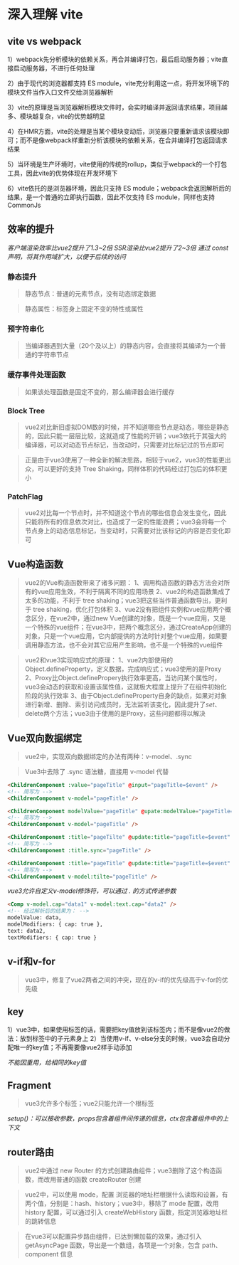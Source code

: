 # 深入理解 vite

## vite vs webpack

1）webpack先分析模块的依赖关系，再合并编译打包，最后启动服务器；vite直接启动服务器，不进行任何处理

2）由于现代的浏览器都支持 ES module，vite充分利用这一点，将开发环境下的模块文件当作入口文件交给浏览器解析

3）vite的原理是当浏览器解析模块文件时，会实时编译并返回请求结果，项目越多、模块越复杂，vite的优势越明显

4）在HMR方面，vite的处理是当某个模块变动后，浏览器只要重新请求该模块即可；而不是像webpack样重新分析该模块的依赖关系，在合并编译打包返回请求结果

5）当环境是生产环境时，vite使用的传统的rollup，类似于webpack的一个打包工具，因此vite的优势体现在开发环境下

6）vite依托的是浏览器环境，因此只支持 ES module；webpack会返回解析后的结果，是一个普通的立即执行函数，因此不仅支持 ES
 module，同样也支持 CommonJs

## 效率的提升

*客户端渲染效率比vue2提升了1.3~2倍*
*SSR渲染比vue2提升了2~3倍*
*通过 const 声明，将其作用域扩大，以便于后续的访问*

### 静态提升

> 静态节点：普通的元素节点，没有动态绑定数据

> 静态属性：标签身上固定不变的特性或属性

### 预字符串化

> 当编译器遇到大量（20个及以上）的静态内容，会直接将其编译为一个普通的字符串节点

### 缓存事件处理函数

> 如果该处理函数是固定不变的，那么编译器会进行缓存

### Block Tree

> vue2对比新旧虚拟DOM数的时候，并不知道哪些节点是动态，哪些是静态的，因此只能一层层比较，这就造成了性能的开销；vue3依托于其强大的编译器，可以对动态节点标记，当改动时，只需要对比标记过的节点即可

> 正是由于vue3使用了一种全新的解决思路，相较于vue2，vue3的性能更出众，可以更好的支持 Tree Shaking，同样体积的代码经过打包后的体积更小

### PatchFlag

> vue2对比每一个节点时，并不知道这个节点的哪些信息会发生变化，因此只能将所有的信息依次对比，也造成了一定的性能浪费；vue3会将每一个节点身上的动态信息标记，当变动时，只需要对比该标记的内容是否变化即可

## Vue构造函数

> vue2的Vue构造函数带来了诸多问题：
    1、调用构造函数的静态方法会对所有的vue应用生效，不利于隔离不同的应用场景
    2、vue2的构造函数集成了太多的功能，不利于 tree shaking；vue3把这些当作普通函数导出，更利于 tree shaking，优化打包体积
    3、vue2没有把组件实例和vue应用两个概念区分，在vue2中，通过new Vue创建的对象，既是一个vue应用，又是一个特殊的vue组件；在vue3中，把两个概念区分，通过CreateApp创建的对象，只是一个vue应用，它内部提供的方法时针对整个vue应用，如果要调用静态方法，也不会对其它应用产生影响，也不是一个特殊的vue组件

> vue2和vue3实现响应式的原理：
    1、vue2内部使用的 Object.defineProperty，定义数据，完成响应式；vue3使用的是Proxy
    2、Proxy比Object.definePropery执行效率更高，当访问某个属性时，vue3会动态的获取和设置该属性值，这就极大程度上提升了在组件初始化阶段的执行效率
    3、由于Object.defineProperty自身的缺点，如果对对象进行新增、删除、索引访问成员时，无法监听该变化，因此提升了$set、$delete两个方法；vue3由于使用的是Proxy，这些问题都得以解决

## Vue双向数据绑定

> vue2中，实现双向数据绑定的办法有两种：v-model、.sync

> Vue3中去除了 .sync 语法糖，直接用 v-model 代替

```html vue2中
<ChildrenComponent :value="pageTitle" @input="pageTitle=$event" />
<!-- 简写为 -->
<ChildrenComponent v-model="pageTitle" />
```

```html vue3中
<ChildrenComponent modelValue="pageTitle" @upate:modelValue="pageTitle=$event" />
<!-- 简写为 -->
<ChildrenComponent v-model="pageTitle" />
```

```html vue2中
<ChildrenComponent :title="pageTilte" @update:title="pageTitle=$event" />
<!-- 简写为 -->
<ChildrenComponent :title.sync="pageTitle" />
```

```html vue3中
<ChildrenComponent :title="pageTitle" @update:title="pageTitle=$event" />
<!-- 简写为 -->
<ChildrenComponent v-model:tilte="pageTitle" />
```

*vue3允许自定义v-model修饰符，可以通过 . 的方式传递参数*

```html
<Comp v-model.cap="data1" v-model:text.cap="data2" />
<!-- 经过解析后的结果为： -->
modelValue: data,
modelModifiers: { cap: true },
text: data2,
textModifiers: { cap: true }
```

## v-if和v-for

> vue3中，修复了vue2两者之间的冲突，现在的v-if的优先级高于v-for的优先级

## key
1）vue3中，如果使用<template></template>标签的话，需要把key值放到该标签内；而不是像vue2的做法：放到标签中的子元素身上
2）当使用v-if、v-else分支的时候，vue3会自动分配唯一的key值；不再需要像vue2样手动添加

*不能因重用，给相同的key值*

## Fragment
> vue3允许多个标签；vue2只能允许一个根标签

*setup()：可以接收参数，props包含着组件间传递的信息，ctx包含着组件中的上下文*

## router路由
> vue2中通过 new Router 的方式创建路由组件；vue3删除了这个构造函数，而改用普通的函数 createRouter 创建

> vue2中，可以使用 mode，配置 浏览器的地址栏根据什么读取和设置，有两个值，分别是：hash、history；vue3中，移除了 mode 配置，改用 history 配置，可以通过引入 createWebHistory 函数，指定浏览器地址栏的跳转信息

> 在vue3可以配置异步路由组件，已达到懒加载的效果，通过引入 getAsyncPage 函数，导出是一个数组，各项是一个对象，包含 path、component 信息